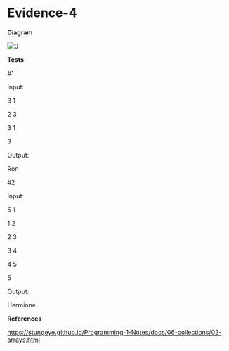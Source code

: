 # Evidence-4

**Diagram**

![0](https://github.com/produce101levi/Evidence-4/assets/117374505/e1b69511-2af1-4086-8bc3-89f3217250a5)


**Tests**

#1

Input:

3  1

2  3

3  1

3

Output:

Ron

#2

Input:

5  1

1  2

2  3

3  4

4  5

5

Output:

Hermione



**References**

https://stungeye.github.io/Programming-1-Notes/docs/06-collections/02-arrays.html
